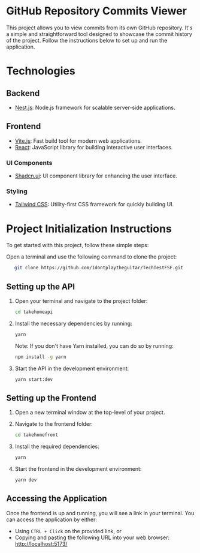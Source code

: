 
# GitHub Repository Commits Viewer
This project allows you to view commits from its own GitHub repository. It's a simple and straightforward tool designed to showcase the commit history of the project. Follow the instructions below to set up and run the application.

# Technologies

## Backend
- [Nest.js](https://nestjs.com/): Node.js framework for scalable server-side applications.

## Frontend
- [Vite.js](https://vitejs.dev/): Fast build tool for modern web applications.
- [React](https://react.dev/): JavaScript library for building interactive user interfaces.

### UI Components
- [Shadcn.ui](https://ui.shadcn.com/): UI component library for enhancing the user interface.

### Styling
- [Tailwind CSS](https://tailwindcss.com/): Utility-first CSS framework for quickly building UI.

# Project Initialization Instructions

To get started with this project, follow these simple steps:

Open a terminal and use the following command to clone the project: 
```sh
   git clone https://github.com/Idontplaytheguitar/TechTestFSF.git
   ```

## Setting up the API

1. Open your terminal and navigate to the project folder:
   ```sh
   cd takehomeapi
   ```

2. Install the necessary dependencies by running:
   ```sh
   yarn
   ```
   Note: If you don't have Yarn installed, you can do so by running:
   ```sh
   npm install -g yarn
   ```

3. Start the API in the development environment:
   ```sh
   yarn start:dev
   ```

## Setting up the Frontend

1. Open a new terminal window at the top-level of your project.

2. Navigate to the frontend folder:
   ```sh
   cd takehomefront
   ```

3. Install the required dependencies:
   ```sh
   yarn
   ```

4. Start the frontend in the development environment:
   ```sh
   yarn dev
   ```

## Accessing the Application

Once the frontend is up and running, you will see a link in your terminal. You can access the application by either:

- Using `CTRL + Click` on the provided link, 
    or
- Copying and pasting the following URL into your web browser:
  [http://localhost:5173/](http://localhost:5173/)

